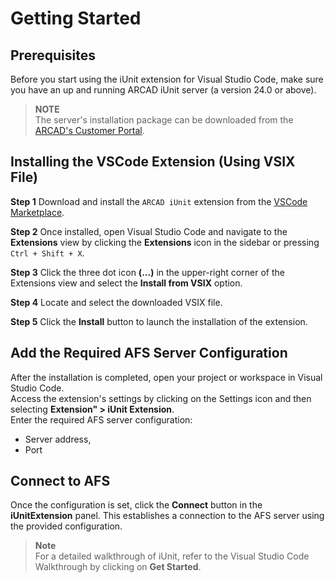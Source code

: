 # Getting Started

## Prerequisites
Before you start using the iUnit extension for Visual Studio Code, make sure you have an up and running ARCAD iUnit server (a version 24.0 or above).

> __NOTE__  
> The server's installation package can be downloaded from the [ARCAD's Customer Portal](https://portal.arcadsoftware.com/).

## Installing  the VSCode Extension (Using VSIX File)

**Step 1**   Download and install the `ARCAD iUnit` extension from the [VSCode Marketplace](https://marketplace.visualstudio.com/items?itemName=arcadsoftware.arcad-iunit).

**Step 2**   Once installed, open Visual Studio Code and navigate to the **Extensions** view by clicking the **Extensions** icon in the sidebar or pressing `Ctrl + Shift + X`.

**Step 3**   Click the three dot icon **(...)** in the upper-right corner of the Extensions view and select the **Install from VSIX** option.

**Step 4**   Locate and select the downloaded VSIX file.

**Step 5**   Click the **Install** button to launch the installation of the extension.

## Add the Required AFS Server Configuration

After the installation is completed, open your project or workspace in Visual Studio Code.  
Access the extension's settings by clicking on the Settings icon and then selecting **Extension" > iUnit Extension**.  
Enter the required AFS server configuration:
- Server address,
- Port

## Connect to AFS

Once the configuration is set, click the **Connect** button in the **iUnitExtension** panel.
This establishes a connection to the AFS server using the provided configuration.

> __Note__  
> For a detailed walkthrough of iUnit, refer to the Visual Studio Code Walkthrough by clicking on **Get Started**.